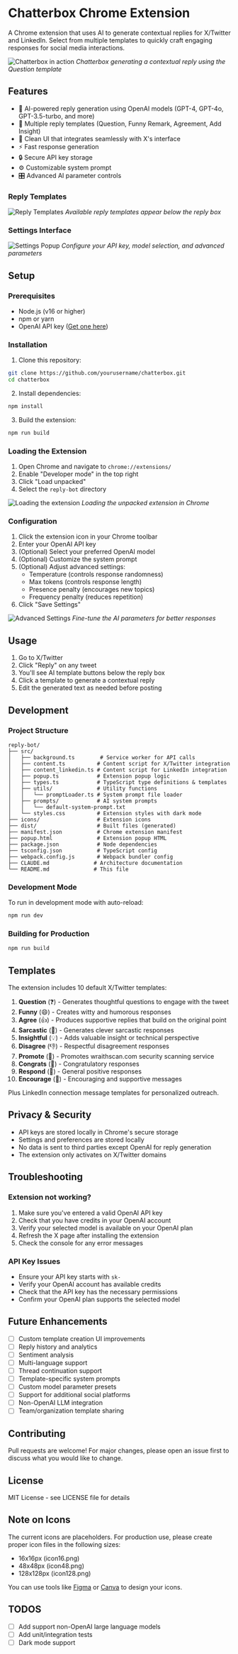 # Chatterbox Chrome Extension

A Chrome extension that uses AI to generate contextual replies for X/Twitter and LinkedIn. Select from multiple templates to quickly craft engaging responses for social media interactions.

![Chatterbox in action](./screenshots/main-demo.png)
*Chatterbox generating a contextual reply using the Question template*

## Features

- 🤖 AI-powered reply generation using OpenAI models (GPT-4, GPT-4o, GPT-3.5-turbo, and more)
- 📝 Multiple reply templates (Question, Funny Remark, Agreement, Add Insight)
- 🎨 Clean UI that integrates seamlessly with X's interface
- ⚡ Fast response generation
- 🔒 Secure API key storage
- ⚙️ Customizable system prompt
- 🎛️ Advanced AI parameter controls

### Reply Templates
![Reply Templates](./screenshots/templates.png)
*Available reply templates appear below the reply box*

### Settings Interface
![Settings Popup](./screenshots/settings.png)
*Configure your API key, model selection, and advanced parameters*

## Setup

### Prerequisites

- Node.js (v16 or higher)
- npm or yarn
- OpenAI API key ([Get one here](https://platform.openai.com/api-keys))

### Installation

1. Clone this repository:
```bash
git clone https://github.com/yourusername/chatterbox.git
cd chatterbox
```

2. Install dependencies:
```bash
npm install
```

3. Build the extension:
```bash
npm run build
```

### Loading the Extension

1. Open Chrome and navigate to `chrome://extensions/`
2. Enable "Developer mode" in the top right
3. Click "Load unpacked"
4. Select the `reply-bot` directory

![Loading the extension](./screenshots/load-extension.png)
*Loading the unpacked extension in Chrome*

### Configuration

1. Click the extension icon in your Chrome toolbar
2. Enter your OpenAI API key
3. (Optional) Select your preferred OpenAI model
4. (Optional) Customize the system prompt
5. (Optional) Adjust advanced settings:
   - Temperature (controls response randomness)
   - Max tokens (controls response length)
   - Presence penalty (encourages new topics)
   - Frequency penalty (reduces repetition)
6. Click "Save Settings"

![Advanced Settings](./screenshots/advanced-settings.png)
*Fine-tune the AI parameters for better responses*

## Usage

1. Go to X/Twitter
2. Click "Reply" on any tweet
3. You'll see AI template buttons below the reply box
4. Click a template to generate a contextual reply
5. Edit the generated text as needed before posting


## Development

### Project Structure

```
reply-bot/
├── src/
│   ├── background.ts        # Service worker for API calls
│   ├── content.ts          # Content script for X/Twitter integration
│   ├── content_linkedin.ts # Content script for LinkedIn integration
│   ├── popup.ts            # Extension popup logic
│   ├── types.ts            # TypeScript type definitions & templates
│   ├── utils/              # Utility functions
│   │   └── promptLoader.ts # System prompt file loader
│   ├── prompts/            # AI system prompts
│   │   └── default-system-prompt.txt
│   └── styles.css          # Extension styles with dark mode
├── icons/                  # Extension icons
├── dist/                   # Built files (generated)
├── manifest.json           # Chrome extension manifest
├── popup.html              # Extension popup HTML
├── package.json            # Node dependencies
├── tsconfig.json           # TypeScript config
├── webpack.config.js       # Webpack bundler config
├── CLAUDE.md              # Architecture documentation
└── README.md              # This file
```

### Development Mode

To run in development mode with auto-reload:

```bash
npm run dev
```

### Building for Production

```bash
npm run build
```

## Templates

The extension includes 10 default X/Twitter templates:

1. **Question** (❓) - Generates thoughtful questions to engage with the tweet
2. **Funny** (😄) - Creates witty and humorous responses  
3. **Agree** (👍) - Produces supportive replies that build on the original point
4. **Sarcastic** (🤨) - Generates clever sarcastic responses
5. **Insightful** (💡) - Adds valuable insight or technical perspective
6. **Disagree** (👎) - Respectful disagreement responses
7. **Promote** (🚀) - Promotes wraithscan.com security scanning service
8. **Congrats** (🎉) - Congratulatory responses
9. **Respond** (💬) - General positive responses
10. **Encourage** (💪) - Encouraging and supportive messages

Plus LinkedIn connection message templates for personalized outreach.

## Privacy & Security

- API keys are stored locally in Chrome's secure storage
- Settings and preferences are stored locally
- No data is sent to third parties except OpenAI for reply generation
- The extension only activates on X/Twitter domains

## Troubleshooting

### Extension not working?

1. Make sure you've entered a valid OpenAI API key
2. Check that you have credits in your OpenAI account
3. Verify your selected model is available on your OpenAI plan
4. Refresh the X page after installing the extension
5. Check the console for any error messages

### API Key Issues

- Ensure your API key starts with `sk-`
- Verify your OpenAI account has available credits
- Check that the API key has the necessary permissions
- Confirm your OpenAI plan supports the selected model

## Future Enhancements

- [ ] Custom template creation UI improvements
- [ ] Reply history and analytics  
- [ ] Sentiment analysis
- [ ] Multi-language support
- [ ] Thread continuation support
- [ ] Template-specific system prompts
- [ ] Custom model parameter presets
- [ ] Support for additional social platforms
- [ ] Non-OpenAI LLM integration
- [ ] Team/organization template sharing

## Contributing

Pull requests are welcome! For major changes, please open an issue first to discuss what you would like to change.

## License

MIT License - see LICENSE file for details

## Note on Icons

The current icons are placeholders. For production use, please create proper icon files in the following sizes:
- 16x16px (icon16.png)
- 48x48px (icon48.png)  
- 128x128px (icon128.png)

You can use tools like [Figma](https://figma.com) or [Canva](https://canva.com) to design your icons. 

## TODOS
- [ ] Add support non-OpenAI large language models
- [ ] Add unit/integration tests
- [ ] Dark mode support
